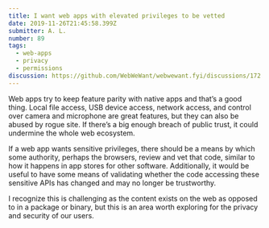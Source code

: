 ```yaml
---
title: I want web apps with elevated privileges to be vetted
date: 2019-11-26T21:45:58.399Z
submitter: A. L.
number: 89
tags:
  - web-apps
  - privacy
  - permissions
discussion: https://github.com/WebWeWant/webwewant.fyi/discussions/172
---
```

Web apps try to keep feature parity with native apps and that’s a good thing. Local file access, USB device access, network access, and control over camera and microphone are great features, but they can also be abused by rogue site. If there’s a big enough breach of public trust, it could undermine the whole web ecosystem.

If a web app wants sensitive privileges, there should be a means by which some authority, perhaps the browsers, review and vet that code, similar to how it happens in app stores for other software. Additionally, it would be useful to have some means of validating whether the code accessing these sensitive APIs has changed and may no longer be trustworthy.

I recognize this is challenging as the content exists on the web as opposed to in a package or binary, but this is an area worth exploring for the privacy and security of our users.
